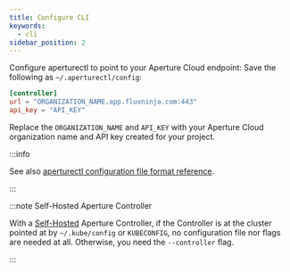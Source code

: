 ```yaml
---
title: Configure CLI
keywords:
  - cli
sidebar_position: 2
---
```


Configure aperturectl to point to your Aperture Cloud endpoint: Save the
following as `~/.aperturectl/config`:

```toml
[controller]
url = "ORGANIZATION_NAME.app.fluxninja.com:443"
api_key = "API_KEY"
```

Replace the `ORGANIZATION_NAME` and `API_KEY` with your Aperture Cloud
organization name and API key created for your project.

:::info

See also [aperturectl configuration file format reference][].

:::

:::note Self-Hosted Aperture Controller

With a [Self-Hosted][self-hosted] Aperture Controller, if the Controller is at
the cluster pointed at by `~/.kube/config` or `KUBECONFIG`, no configuration
file nor flags are needed at all. Otherwise, you need the `--controller` flag.

:::

<!-- prettier-ignore-start -->

[self-hosted]: /self-hosting/self-hosting.md
[aperturectl configuration file format reference]: /reference/configuration/aperturectl.md

<!-- prettier-ignore-end -->
